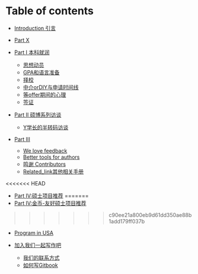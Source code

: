 # Table of contents

* [Introduction 引言](README.md)

* [Part X](part-x.md)

* [Part I 本科就润](part1/README.md)
  * [思想动员](part1/思想动员.md)
  * [GPA和语言准备](part1/GPA和语言准备.md)
  * [择校](part1/择校.md)
  * [中介orDIY与申请时间线](part1/中介orDIY与申请时间线.md)
  * [等offer期间的心理](part1/等offer期间的心理.md)
  * [签证](part1/签证.md)

* [Part II 硕博系列访谈](part-iii-shuo-bo-xi-lie-fang-tan/README.md)
  * [Y学长的半转码访谈](part-iii-shuo-bo-xi-lie-fang-tan/y-xue-chang-de-ban-zhuan-ma-fang-tan.md)

* [Part III](part2/README.md)

  * [We love feedback](part2/feedback\_please.md)
  * [Better tools for authors](part2/better\_tools.md)
  * [鸣谢 Contributors](part2/鸣谢Contributors.md)
  * [Related\_link其他相关手册](part2/Related\_link其他相关手册.md)

<<<<<<< HEAD
* [Part IV:硕士项目推荐](part4_Friendly_Master'sProgram/README.md) 
=======
* [Part IV:金币-友好硕士项目推荐](part4_Friendly_Master'sProgram/README.md) 
>>>>>>> c90ee21a800eb9d61dd350ae88b1add179ff037b

  * [Program in USA](part4_Friendly_Master'sProgram/USA.md) 

  

* [加入我们一起写作吧](Join\_us/README.md)

  * [我们的联系方式](Join\_us/Contact\_us.md)
  * [如何写Gitbook](Join\_us/How\_to\_write\_gitbook.md)
